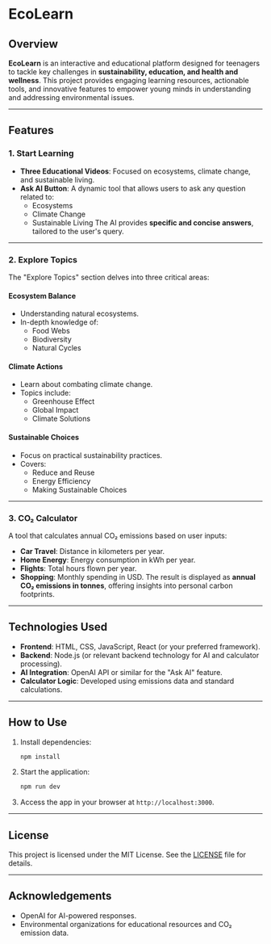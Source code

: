 
# EcoLearn

## Overview
**EcoLearn** is an interactive and educational platform designed for teenagers to tackle key challenges in **sustainability, education, and health and wellness**. This project provides engaging learning resources, actionable tools, and innovative features to empower young minds in understanding and addressing environmental issues.

---

## Features

### **1. Start Learning**
- **Three Educational Videos**: Focused on ecosystems, climate change, and sustainable living.
- **Ask AI Button**: A dynamic tool that allows users to ask any question related to:
  - Ecosystems
  - Climate Change
  - Sustainable Living
  The AI provides **specific and concise answers**, tailored to the user's query.

---

### **2. Explore Topics**
The "Explore Topics" section delves into three critical areas:

#### **Ecosystem Balance**
- Understanding natural ecosystems.
- In-depth knowledge of:
  - Food Webs
  - Biodiversity
  - Natural Cycles

#### **Climate Actions**
- Learn about combating climate change.
- Topics include:
  - Greenhouse Effect
  - Global Impact
  - Climate Solutions

#### **Sustainable Choices**
- Focus on practical sustainability practices.
- Covers:
  - Reduce and Reuse
  - Energy Efficiency
  - Making Sustainable Choices

---

### **3. CO₂ Calculator**
A tool that calculates annual CO₂ emissions based on user inputs:
- **Car Travel**: Distance in kilometers per year.
- **Home Energy**: Energy consumption in kWh per year.
- **Flights**: Total hours flown per year.
- **Shopping**: Monthly spending in USD.
The result is displayed as **annual CO₂ emissions in tonnes**, offering insights into personal carbon footprints.

---

## Technologies Used
- **Frontend**: HTML, CSS, JavaScript, React (or your preferred framework).
- **Backend**: Node.js (or relevant backend technology for AI and calculator processing).
- **AI Integration**: OpenAI API or similar for the "Ask AI" feature.
- **Calculator Logic**: Developed using emissions data and standard calculations.

---

## How to Use

1. Install dependencies:
   ```bash
   npm install
   ```

2. Start the application:
   ```bash
   npm run dev
   ```

3. Access the app in your browser at `http://localhost:3000`.
---

## License
This project is licensed under the MIT License. See the [LICENSE](LICENSE) file for details.

---

## Acknowledgements
- OpenAI for AI-powered responses.
- Environmental organizations for educational resources and CO₂ emission data.
